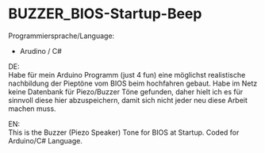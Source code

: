 # BUZZER_BIOS-Startup-Beep
Programmiersprache/Language:  
- Arudino / C#




DE:  
Habe für mein Arduino Programm (just 4 fun) eine möglichst realistische nachbildung der Pieptöne vom BIOS beim hochfahren gebaut.
Habe im Netz keine Datenbank für Piezo/Buzzer Töne gefunden, daher hielt ich es für sinnvoll diese hier abzuspeichern, damit sich
nicht jeder neu diese Arbeit machen muss.

EN:  
This is the Buzzer (Piezo Speaker) Tone for BIOS at Startup. Coded for Arduino/C# Language.
